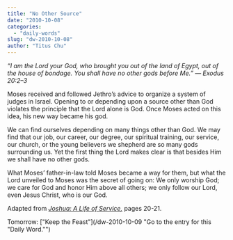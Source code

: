 ```yaml
---
title: "No Other Source"
date: "2010-10-08"
categories: 
  - "daily-words"
slug: "dw-2010-10-08"
author: "Titus Chu"
---
```


_“I am the Lord your God, who brought you out of the land of Egypt, out of the house of bondage. You shall have no other gods before Me.” — Exodus 20:2–3_

Moses received and followed Jethro’s advice to organize a system of judges in Israel. Opening to or depending upon a source other than God violates the principle that the Lord alone is God. Once Moses acted on this idea, his new way became his god.

We can find ourselves depending on many things other than God. We may find that our job, our career, our degree, our spiritual training, our service, our church, or the young believers we shepherd are so many gods surrounding us. Yet the first thing the Lord makes clear is that besides Him we shall have no other gods.

What Moses’ father-in-law told Moses became a way for them, but what the Lord unveiled to Moses was the secret of going on: We only worship God; we care for God and honor Him above all others; we only follow our Lord, even Jesus Christ, who is our God.

Adapted from _[Joshua: A Life of Service](/book-joshua/ "Go to the listing for this book.")[,](/book-journey/ "Go to the listing for this book.")_ pages 20-21.

Tomorrow: ["Keep the Feast"](/dw-2010-10-09 "Go to the entry for this "Daily Word."")
